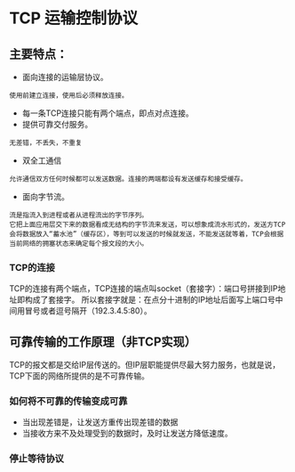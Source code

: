 # TCP 运输控制协议

## 主要特点：
* 面向连接的运输层协议。
```
使用前建立连接，使用后必须释放连接。
```
* 每一条TCP连接只能有两个端点，即点对点连接。
* 提供可靠交付服务。
```
无差错，不丢失，不重复
```
* 双全工通信
```
允许通信双方任何时候都可以发送数据。连接的两端都设有发送缓存和接受缓存。
```
* 面向字节流。
```
流是指流入到进程或者从进程流出的字节序列。
它把上面应用层交下来的数据看成无结构的字节流来发送，可以想象成流水形式的，发送方TCP会将数据放入“蓄水池”（缓存区），等到可以发送的时候就发送，不能发送就等着，TCP会根据当前网络的拥塞状态来确定每个报文段的大小。
```

### TCP的连接
TCP的连接有两个端点，TCP连接的端点叫socket（套接字）：端口号拼接到IP地址即构成了套接字。
所以套接字就是：在点分十进制的IP地址后面写上端口号中间用冒号或者逗号隔开（192.3.4.5:80）。

## 可靠传输的工作原理（非TCP实现）
TCP的报文都是交给IP层传送的。但IP层职能提供尽最大努力服务，也就是说，TCP下面的网络所提供的是不可靠传输。

### 如何将不可靠的传输变成可靠
* 当出现差错是，让发送方重传出现差错的数据
* 当接收方来不及处理受到的数据时，及时让发送方降低速度。

### 停止等待协议
